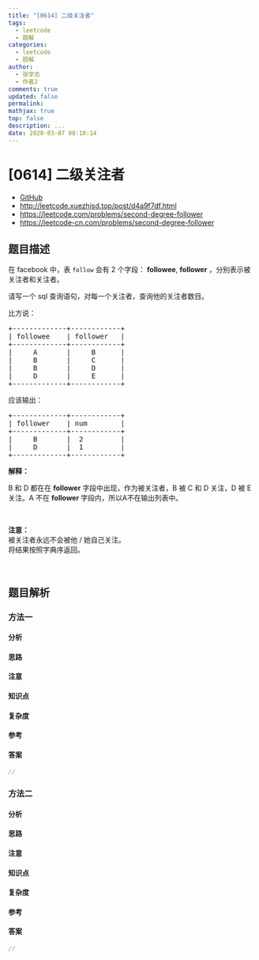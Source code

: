```yaml
---
title: "[0614] 二级关注者"
tags:
  - leetcode
  - 题解
categories:
  - leetcode
  - 题解
author:
  - 张学志
  - 作者2
comments: true
updated: false
permalink:
mathjax: true
top: false
description: ...
date: 2020-03-07 00:10:14
---
```



# [0614] 二级关注者
* [GitHub](https://github.com/algoboy101/LeetCodeCrowdsource/tree/master/_posts/QA/%5B0614%5D%20%E4%BA%8C%E7%BA%A7%E5%85%B3%E6%B3%A8%E8%80%85.md)
* http://leetcode.xuezhisd.top/post/d4a9f7df.html
* https://leetcode.com/problems/second-degree-follower
* https://leetcode-cn.com/problems/second-degree-follower


## 题目描述

<p>在 facebook 中，表&nbsp;<code>follow</code>&nbsp;会有 2 个字段： <strong>followee</strong>, <strong>follower</strong>&nbsp;，分别表示被关注者和关注者。</p>

<p>请写一个 sql 查询语句，对每一个关注者，查询他的关注者数目。</p>

<p>比方说：</p>

<pre>+-------------+------------+
| followee    | follower   |
+-------------+------------+
|     A       |     B      |
|     B       |     C      |
|     B       |     D      |
|     D       |     E      |
+-------------+------------+
</pre>

<p>应该输出：</p>

<pre>+-------------+------------+
| follower    | num        |
+-------------+------------+
|     B       |  2         |
|     D       |  1         |
+-------------+------------+
</pre>

<p><strong>解释：</strong></p>

<p>B 和 D 都在在&nbsp;<strong>follower</strong>&nbsp;字段中出现，作为被关注者，B 被 C 和 D 关注，D 被 E 关注。A 不在 <strong>follower</strong>&nbsp;字段内，所以A不在输出列表中。</p>

<p>&nbsp;</p>

<p><strong>注意：</strong><br>
被关注者永远不会被他 / 她自己关注。<br>
将结果按照字典序返回。</p>

<p>&nbsp;</p>



## 题目解析


### 方法一

#### 分析

#### 思路

#### 注意

#### 知识点

#### 复杂度

#### 参考

#### 答案

```cpp
//
```


### 方法二

#### 分析

#### 思路

#### 注意

#### 知识点

#### 复杂度

#### 参考

#### 答案

```cpp
//
```


